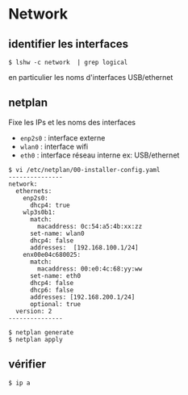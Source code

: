 # Network

## identifier les interfaces

```
$ lshw -c network  | grep logical
```

en particulier les noms d'interfaces USB/ethernet

## netplan

Fixe les IPs et les noms des interfaces

* `enp2s0` : interface externe
* `wlan0` : interface wifi
* `eth0` : interface réseau interne ex: USB/ethernet

```
$ vi /etc/netplan/00-installer-config.yaml
---------------
network:
  ethernets:
    enp2s0:
      dhcp4: true
    wlp3s0b1:
      match:
        macaddress: 0c:54:a5:4b:xx:zz
      set-name: wlan0
      dhcp4: false
      addresses:  [192.168.100.1/24]
    enx00e04c680025:
      match:
        macaddress: 00:e0:4c:68:yy:ww
      set-name: eth0
      dhcp4: false
      dhcp6: false
      addresses: [192.168.200.1/24]
      optional: true
  version: 2
---------------

$ netplan generate
$ netplan apply

```

## vérifier

```
$ ip a
```